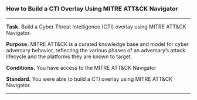 ### How to Build a CTI Overlay Using MITRE ATT&CK Navigator

---

**Task.** Build a Cyber Threat Intelligence (CTI) overlay using MITRE ATT&CK Navigator.

**Purpose.** MITRE ATT&CK is a curated knowledge base and model for cyber adversary behavior, reflecting the various phases of an adversary’s attack lifecycle and the platforms they are known to target.

**Conditions.** You have access to the MITRE ATT&CK Navigator

**Standard.** You were able to build a CTI overlay using MITRE ATT&CK Navigator.

---
